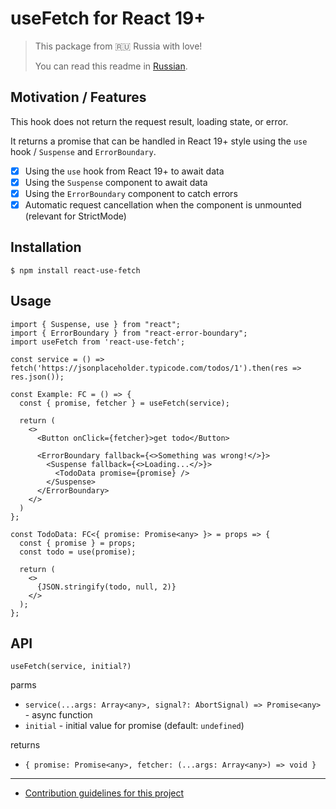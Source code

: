 # useFetch for React 19+

> This package from 🇷🇺 Russia with love!
>
> You can read this readme in [Russian](./readme.ru.md).

## Motivation / Features
This hook does not return the request result, loading state, or error.

It returns a promise that can be handled in React 19+ style using the `use` hook / `Suspense` and `ErrorBoundary`.

- [x] Using the `use` hook from React 19+ to await data
- [x] Using the `Suspense` component to await data
- [x] Using the `ErrorBoundary` component to catch errors
- [x] Automatic request cancellation when the component is unmounted (relevant for StrictMode)

## Installation

```shell
$ npm install react-use-fetch
```

## Usage

```tsx
import { Suspense, use } from "react";
import { ErrorBoundary } from "react-error-boundary";
import useFetch from 'react-use-fetch';

const service = () => fetch('https://jsonplaceholder.typicode.com/todos/1').then(res => res.json());

const Example: FC = () => {
  const { promise, fetcher } = useFetch(service);

  return (
    <>
      <Button onClick={fetcher}>get todo</Button>

      <ErrorBoundary fallback={<>Something was wrong!</>}>
        <Suspense fallback={<>Loading...</>}>
          <TodoData promise={promise} />
        </Suspense>
      </ErrorBoundary>
    </>
  )
};

const TodoData: FC<{ promise: Promise<any> }> = props => {
  const { promise } = props;
  const todo = use(promise);

  return (
    <>
      {JSON.stringify(todo, null, 2)}
    </>
  );
};
```

## API
`useFetch(service, initial?)`

parms
- `service(...args: Array<any>, signal?: AbortSignal) => Promise<any>` - async function
- `initial` - initial value for promise (default: `undefined`)

returns
- `{ promise: Promise<any>, fetcher: (...args: Array<any>) => void }`

---

- [Contribution guidelines for this project](contributing.md)
